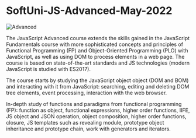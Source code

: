 # SoftUni-JS-Advanced-May-2022

![Advanced](https://user-images.githubusercontent.com/100354136/176902864-f859099f-1758-4433-8371-4bd942918137.jpg)


The JavaScript Advanced course extends the skills gained in the JavaScript Fundamentals course with more sophisticated concepts and principles of Functional Programming (FP) and Object-Oriented Programming (PLO) with JavaScript, as well as using DOM to process elements in a web page. The course is based on state-of-the-art standards and JS technologies (modern JavaScript is studied with ES2017).

The course starts by studying the JavaScript object object (DOM and BOM) and interacting with it from JavaScript: searching, editing and deleting DOM tree elements, event processing, interaction with the web browser.

In-depth study of functions and paradigms from functional programming (FP): function as object, functional expressions, higher order functions, IIFE, JS object and JSON operation, object composition, higher order functions, closure, JS templates such as revealing module, prototype object inheritance and prototype chain, work with generators and iterators.
